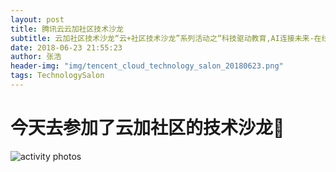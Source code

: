 ```yaml
---
layout: post
title: 腾讯云云加社区技术沙龙
subtitle: 云加社区技术沙龙“云+社区技术沙龙”系列活动之“科技驱动教育,AI连接未来-在线教育个性化教学技术实践    
date: 2018-06-23 21:55:23       
author: 张浩
header-img: "img/tencent_cloud_technology_salon_20180623.png"
tags: TechnologySalon
---
```


# 今天去参加了云加社区的技术沙龙:muscle:
![activity photos](../img/IMG_2376.JPG)
